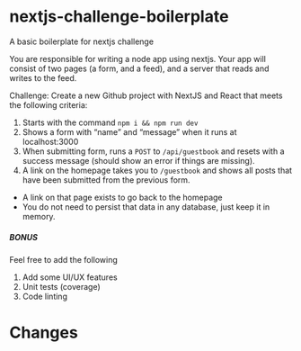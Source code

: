# nextjs-challenge-boilerplate
A basic boilerplate for nextjs challenge

You are responsible for writing a node app using nextjs. Your app will consist of two pages (a form, and a feed), and a server that reads and writes to the feed.

Challenge: Create a new Github project with NextJS and React that meets the following criteria:
1. Starts with the command `npm i && npm run dev`
2. Shows a form with “name” and “message” when it runs at localhost:3000
3. When submitting form, runs a `POST` to `/api/guestbook` and resets with a success message (should show an error if things are missing).
4. A link on the homepage takes you to `/guestbook` and shows all posts that have been submitted from the previous form.
  - A link on that page exists to go back to the homepage
  - You do not need to persist that data in any database, just keep it in memory.

##### BONUS

Feel free to add the following
1. Add some UI/UX features
2. Unit tests (coverage)
3. Code linting

# Changes
